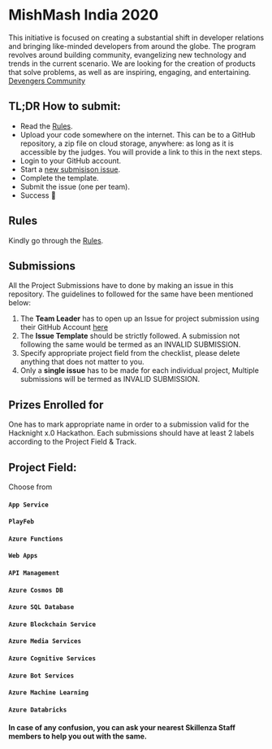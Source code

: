 # MishMash India 2020

This initiative is focused on creating a substantial shift in developer relations and bringing like-minded developers from around the globe. The program revolves around building community, evangelizing new technology and trends in the current scenario. We are looking for the creation of products that solve problems, as well as are inspiring, engaging, and entertaining. [Devengers Community](https://skillenza.com/communities/devengers)


## TL;DR How to submit:
- Read the [Rules](rules.md).
- Upload your code somewhere on the internet. This can be to a GitHub repository, a zip file on cloud storage, anywhere: as long as it is accessible by the judges. You will provide a link to this in the next steps.
- Login to your GitHub account. 
- Start a [new submisison issue](https://github.com/skillenza-com/Skillenza-Hackathons/issues/new/choose).
- Complete the template. 
- Submit the issue (one per team). 
- Success 🎉

## Rules
Kindly go through the [Rules](rules.md).

## Submissions
All the Project Submissions have to done by making an issue in this repository. The guidelines to followed for the same have been mentioned below:
1. The **Team Leader** has to open up an Issue for project submission using their GitHub Account [here](https://github.com/skillenza-com/Skillenza-Hackathons/issues/new/choose)
2. The **Issue Template** should be strictly followed. A submission not following the same would be termed as an INVALID SUBMISSION.
3. Specify appropriate project field from the checklist, please delete anything that does not matter to you.
4. Only a **single issue** has to be made for each individual project, Multiple submissions will be termed as INVALID SUBMISSION.

## Prizes Enrolled for
One has to mark appropriate name in order to a submission valid for the Hacknight x.0 Hackathon. Each submissions should have at least 2 labels according to the Project Field & Track.

## Project Field:
Choose from
#### `App Service`
#### `PlayFeb`
#### `Azure Functions`
#### `Web Apps`
#### `API Management`
#### `Azure Cosmos DB`
#### `Azure SQL Database`
#### `Azure Blockchain Service`
#### `Azure Media Services`
#### `Azure Cognitive Services`
#### `Azure Bot Services`
#### `Azure Machine Learning`
#### `Azure Databricks`

#### In case of any confusion, you can ask your nearest Skillenza Staff members to help you out with the same.

